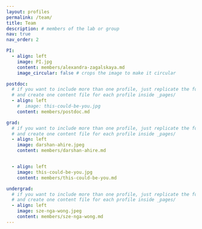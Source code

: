 ```yaml
---
layout: profiles
permalink: /team/
title: Team
description: # members of the lab or group
nav: true
nav_order: 2

PI:
  - align: left
    image: PI.jpg
    content: members/alexandra-zagalskaya.md
    image_circular: false # crops the image to make it circular

postdoc:
  # if you want to include more than one profile, just replicate the following block
  # and create one content file for each profile inside _pages/
  - align: left
    #  image: this-could-be-you.jpg
    content: members/postdoc.md

grad:
  # if you want to include more than one profile, just replicate the following block
  # and create one content file for each profile inside _pages/
  - align: left
    image: darshan-ahire.jpeg
    content: members/darshan-ahire.md


  - align: left
    image: this-could-be-you.jpg
    content: members/this-could-be-you.md

undergrad:
  # if you want to include more than one profile, just replicate the following block
  # and create one content file for each profile inside _pages/
  - align: left
    image: sze-nga-wong.jpeg
    content: members/sze-nga-wong.md
---
```

